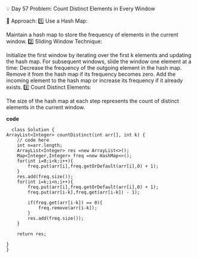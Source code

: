 
💡 Day 57 Problem: Count Distinct Elements in Every Window

🧠 Approach:
1️⃣ Use a Hash Map:

Maintain a hash map to store the frequency of elements in the current window.
2️⃣ Sliding Window Technique:

Initialize the first window by iterating over the first k elements and updating the hash map.
For subsequent windows, slide the window one element at a time:
Decrease the frequency of the outgoing element in the hash map.
Remove it from the hash map if its frequency becomes zero.
Add the incoming element to the hash map or increase its frequency if it already exists.
3️⃣ Count Distinct Elements:

The size of the hash map at each step represents the count of distinct elements in the current window.

**code**

      class Solution {
    ArrayList<Integer> countDistinct(int arr[], int k) {
        // code here
        int n=arr.length;
        ArrayList<Integer> res =new ArrayList<>();
        Map<Integer,Integer> freq =new HashMap<>();
        for(int i=0;i<k;i++){
            freq.put(arr[i],freq.getOrDefault(arr[i],0) + 1);
        }
        res.add(freq.size());
        for(int i=k;i<n;i++){
            freq.put(arr[i],freq.getOrDefault(arr[i],0) + 1);
            freq.put(arr[i-k],freq.get(arr[i-k]) - 1);
            
            if(freq.get(arr[i-k]) == 0){
                freq.remove(arr[i-k]);
            }
            res.add(freq.size());
        }
        
        return res;
        
    }
    }
